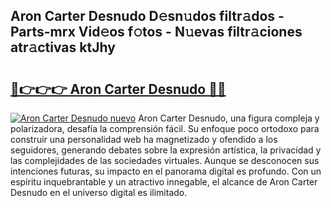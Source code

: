 ## Aron Carter Desnudo D𝚎sn𝚞dos filtr𝚊dos - Parts-mrx Vid𝚎os f𝚘tos - N𝚞evas filtr𝚊ciones atr𝚊ctivas ktJhy

# <h2><a href="http://mb7ccj.tromn.icu/?c=Aron+Carter+Desnudo">🔗👉👉👉 Aron Carter Desnudo 🔗🔗</a></h2>

[![Aron Carter Desnudo nuevo](https://i.imgur.com/pEAQMta.gif)](http://mb7ccj.tromn.icu/?c=Aron+Carter+Desnudo)
Aron Carter Desnudo, una figura compleja y polarizadora, desafía la comprensión fácil. Su enfoque poco ortodoxo para construir una personalidad web ha magnetizado y ofendido a los seguidores, generando debates sobre la expresión artística, la privacidad y las complejidades de las sociedades virtuales. Aunque se desconocen sus intenciones futuras, su impacto en el panorama digital es profundo. Con un espíritu inquebrantable y un atractivo innegable, el alcance de Aron Carter Desnudo en el universo digital es ilimitado.
